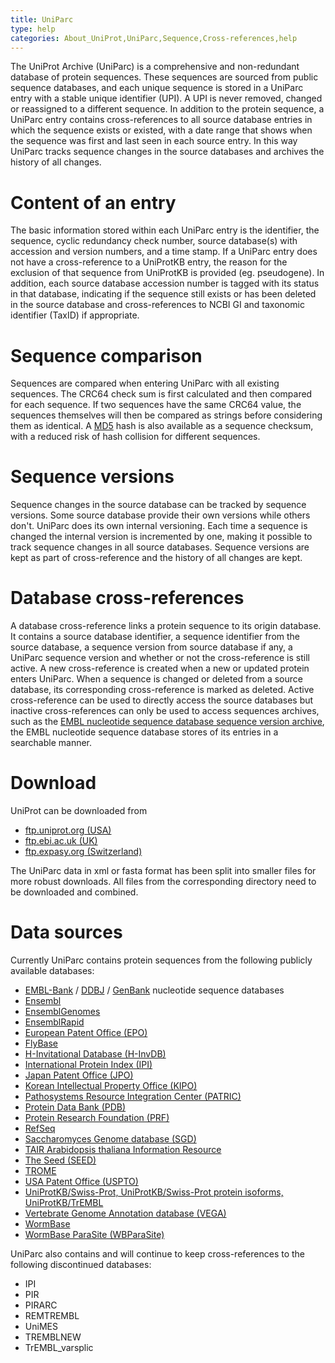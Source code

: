 ```yaml
---
title: UniParc
type: help
categories: About_UniProt,UniParc,Sequence,Cross-references,help
---
```


The UniProt Archive (UniParc) is a comprehensive and non-redundant database of protein sequences. These sequences are sourced from public sequence databases, and each unique sequence is stored in a UniParc entry with a stable unique identifier (UPI). A UPI is never removed, changed or reassigned to a different sequence. In addition to the protein sequence, a UniParc entry contains cross-references to all source database entries in which the sequence exists or existed, with a date range that shows when the sequence was first and last seen in each source entry. In this way UniParc tracks sequence changes in the source databases and archives the history of all changes.

# Content of an entry

The basic information stored within each UniParc entry is the identifier, the sequence, cyclic redundancy check number, source database(s) with accession and version numbers, and a time stamp. If a UniParc entry does not have a cross-reference to a UniProtKB entry, the reason for the exclusion of that sequence from UniProtKB is provided (eg. pseudogene). In addition, each source database accession number is tagged with its status in that database, indicating if the sequence still exists or has been deleted in the source database and cross-references to NCBI GI and taxonomic identifier (TaxID) if appropriate.

# Sequence comparison

Sequences are compared when entering UniParc with all existing sequences. The CRC64 check sum is first calculated and then compared for each sequence. If two sequences have the same CRC64 value, the sequences themselves will then be compared as strings before considering them as identical. A [MD5](https://en.wikipedia.org/wiki/MD5) hash is also available as a sequence checksum, with a reduced risk of hash collision for different sequences.

# Sequence versions

Sequence changes in the source database can be tracked by sequence versions. Some source database provide their own versions while others don't. UniParc does its own internal versioning. Each time a sequence is changed the internal version is incremented by one, making it possible to track sequence changes in all source databases. Sequence versions are kept as part of cross-reference and the history of all changes are kept.

# Database cross-references

A database cross-reference links a protein sequence to its origin database. It contains a source database identifier, a sequence identifier from the source database, a sequence version from source database if any, a UniParc sequence version and whether or not the cross-reference is still active. A new cross-reference is created when a new or updated protein enters UniParc. When a sequence is changed or deleted from a source database, its corresponding cross-reference is marked as deleted. Active cross-reference can be used to directly access the source databases but inactive cross-references can only be used to access sequences archives, such as the [EMBL nucleotide sequence database sequence version archive](https://www.ebi.ac.uk/ena/browser/home), the EMBL nucleotide sequence database stores of its entries in a searchable manner.

# Download

UniProt can be downloaded from 
- [ftp.uniprot.org (USA)](https://ftp.uniprot.org/pub/databases/uniprot/current_release/uniparc/)
- [ftp.ebi.ac.uk (UK)](https://ftp.ebi.ac.uk/pub/databases/uniprot/current_release/uniparc/)
- [ftp.expasy.org (Switzerland)](https://ftp.expasy.org/databases/uniprot/current_release/uniparc/)
 
The UniParc data in xml or fasta format has been split into smaller files for more robust downloads. All files from the corresponding directory need to be downloaded and combined.

# Data sources

Currently UniParc contains protein sequences from the following publicly available databases:

- [EMBL-Bank](https://www.ebi.ac.uk/embl/) / [DDBJ](http://www.ddbj.nig.ac.jp/) / [GenBank](http://www.ncbi.nlm.nih.gov/Genbank/) nucleotide sequence databases
- [Ensembl](http://www.ensembl.org/)
- [EnsemblGenomes](http://www.ensemblgenomes.org/)
- [EnsemblRapid](https://rapid.ensembl.org/)
- [European Patent Office (EPO)](http://www.european-patent-office.org/)
- [FlyBase](http://flybase.bio.indiana.edu/)
- [H-Invitational Database (H-InvDB)](http://www.h-invitational.jp/)
- [International Protein Index (IPI)](https://www.ebi.ac.uk/IPI/)
- [Japan Patent Office (JPO)](http://www.jpo.go.jp/)
- [Korean Intellectual Property Office (KIPO)](http://www.kipo.go.kr/)
- [Pathosystems Resource Integration Center (PATRIC)](http://patricbrc.org/)
- [Protein Data Bank (PDB)](http://www.pdb.org/)
- [Protein Research Foundation (PRF)](http://www.prf.or.jp/index-e.html)
- [RefSeq](http://www.ncbi.nlm.nih.gov/RefSeq/)
- [Saccharomyces Genome database (SGD)](http://www.yeastgenome.org/)
- [TAIR Arabidopsis thaliana Information Resource](http://www.arabidopsis.org/)
- [The Seed (SEED)](http://theseed.org/)
- [TROME](ftp://ftp.isrec.isb-sib.ch/pub/databases/trome)
- [USA Patent Office (USPTO)](http://www.uspto.gov/)
- [UniProtKB/Swiss-Prot, UniProtKB/Swiss-Prot protein isoforms, UniProtKB/TrEMBL](https://www.uniprot.org/uniprot)
- [Vertebrate Genome Annotation database (VEGA)](http://vega.sanger.ac.uk/)
- [WormBase](http://www.wormbase.org/)
- [WormBase ParaSite (WBParaSite)](http://parasite.wormbase.org/)

UniParc also contains and will continue to keep cross-references to the following discontinued databases:

-   IPI
-   PIR
-   PIRARC
-   REMTREMBL
-   UniMES
-   TREMBLNEW
-   TrEMBL\_varsplic
